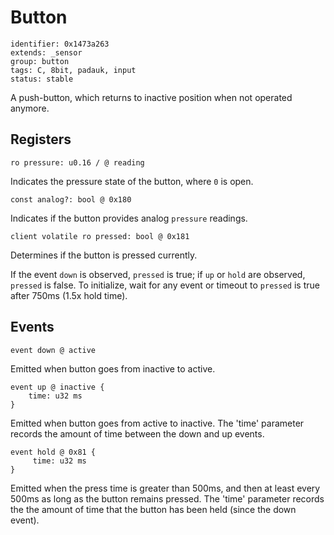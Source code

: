 # Button

    identifier: 0x1473a263
    extends: _sensor
    group: button
    tags: C, 8bit, padauk, input
    status: stable

A push-button, which returns to inactive position when not operated anymore.

## Registers

    ro pressure: u0.16 / @ reading

Indicates the pressure state of the button, where `0` is open.

    const analog?: bool @ 0x180

Indicates if the button provides analog `pressure` readings.

    client volatile ro pressed: bool @ 0x181

Determines if the button is pressed currently.

If the event `down` is observed, `pressed` is true; if `up` or `hold` are observed, `pressed` is false.
To initialize, wait for any event or timeout to `pressed` is true after 750ms (1.5x hold time).

## Events

    event down @ active

Emitted when button goes from inactive to active.

    event up @ inactive {
        time: u32 ms
    }

Emitted when button goes from active to inactive. The 'time' parameter
records the amount of time between the down and up events.

    event hold @ 0x81 {
         time: u32 ms
    }

Emitted when the press time is greater than 500ms, and then at least every 500ms
as long as the button remains pressed. The 'time' parameter records the the amount of time
that the button has been held (since the down event).
